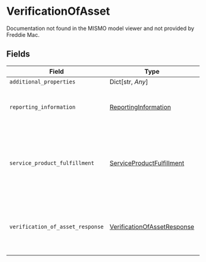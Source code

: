 # VerificationOfAsset

Documentation not found in the MISMO model viewer and not provided by Freddie Mac.


## Fields

| Field                                                                                                        | Type                                                                                                         | Required                                                                                                     | Description                                                                                                  |
| ------------------------------------------------------------------------------------------------------------ | ------------------------------------------------------------------------------------------------------------ | ------------------------------------------------------------------------------------------------------------ | ------------------------------------------------------------------------------------------------------------ |
| `additional_properties`                                                                                      | Dict[str, *Any*]                                                                                             | :heavy_minus_sign:                                                                                           | N/A                                                                                                          |
| `reporting_information`                                                                                      | [ReportingInformation](../../models/shared/reportinginformation.md)                                          | :heavy_check_mark:                                                                                           | Information about an report identifier and a report name.                                                    |
| `service_product_fulfillment`                                                                                | [ServiceProductFulfillment](../../models/shared/serviceproductfulfillment.md)                                | :heavy_check_mark:                                                                                           | A collection of details related to a fulfillment service or product in terms of request, process and result. |
| `verification_of_asset_response`                                                                             | [VerificationOfAssetResponse](../../models/shared/verificationofassetresponse.md)                            | :heavy_check_mark:                                                                                           | Documentation not found in the MISMO model viewer and not provided by Freddie Mac.                           |